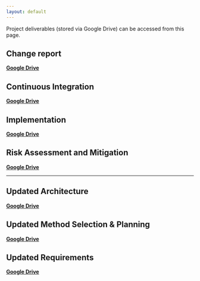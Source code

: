 ```yaml
---
layout: default
---
```


Project deliverables (stored via Google Drive) can be accessed from this page.

## Change report
[**Google Drive**](https://docs.google.com/document/d/1VSXdc9N1XKRDUk9eQ_pvwnjSHLegtE5D3Lo64sZWVwI/edit)

## Continuous Integration
[**Google Drive**](https://docs.google.com/document/d/1QZj2G1dckLPhi_ErYFxx2sfw12rasBJTLIkwA24BCl0/edit)

## Implementation
[**Google Drive**](https://docs.google.com/document/d/1wUtgY5f0ALPfnosdwSVNWjvOoCqXCNg6DTiQHFJ-5Gs/edit)

## Risk Assessment and Mitigation
[**Google Drive**](https://docs.google.com/document/d/1b_fnojXQKeROqU2GnlGMTrem_hXp8rWzFpzoiMvJRCE/edit)

<hr>

## Updated Architecture
[**Google Drive**](https://docs.google.com/document/d/1-fs__JSzEWoyCVR_aDwTu9kzOebFla1UKCoh_muJYMs/edit)

## Updated Method Selection & Planning
[**Google Drive**](https://docs.google.com/document/d/15z88nXJGXghf3qCRAIefAt9cF6a9KHV2HHJYr9gtM28/edit)

## Updated Requirements
[**Google Drive**](https://docs.google.com/document/d/1P3TmlPV33OO0KDcurY2EqTq6BHealD3ElKFk4n3i-9I/edit)



